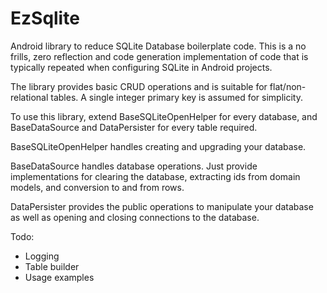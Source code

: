 # EzSqlite
Android library to reduce SQLite Database boilerplate code. This is a no frills, zero reflection and code generation implementation of code that is typically repeated when configuring SQLite in Android projects. 


The library provides basic CRUD operations and is suitable for flat/non-relational tables. A single integer primary key is assumed for simplicity.


To use this library, extend BaseSQLiteOpenHelper for every database, and BaseDataSource and DataPersister for every table required.

BaseSQLiteOpenHelper handles creating and upgrading your database.

BaseDataSource handles database operations. Just provide implementations for clearing the database, extracting ids from domain models, and conversion to and from rows.

DataPersister provides the public operations to manipulate your database as well as opening and closing connections to the database.

Todo:
 - Logging
 - Table builder
 - Usage examples
